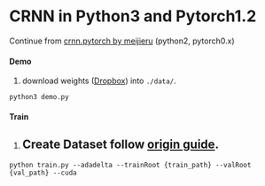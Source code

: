 # CRNN in Python3 and Pytorch1.2
Continue from [crnn.pytorch by meijieru](https://github.com/meijieru/crnn.pytorch) (python2, pytorch0.x) 

#### Demo
1. download weights ([Dropbox](https://www.dropbox.com/s/dboqjk20qjkpta3/crnn.pth?dl=0)) into `./data/`.
```
python3 demo.py
```

#### Train 
1. Create Dataset follow [origin guide](https://github.com/bgshih/crnn#train-a-new-model).
    - 
```
python train.py --adadelta --trainRoot {train_path} --valRoot {val_path} --cuda
```